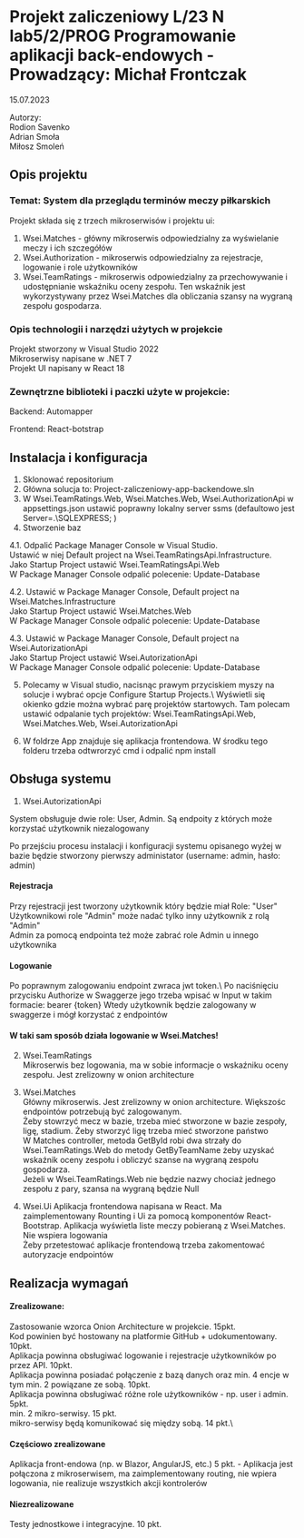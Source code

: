 # Projekt zaliczeniowy L/23 N lab5/2/PROG Programowanie aplikacji back-endowych - Prowadzący: Michał Frontczak

15.07.2023

Autorzy:\
Rodion Savenko\
Adrian Smoła\
Miłosz Smoleń
   
## Opis projektu
### Temat: System dla przeglądu terminów meczy piłkarskich

Projekt składa się z trzech mikroserwisów i projektu ui:
1. Wsei.Matches - główny mikroserwis odpowiedzialny za wyświelanie meczy i ich szczegółów
2. Wsei.Authorization - mikroserwis odpowiedzialny za rejestracje, logowanie i role użytkowników
3. Wsei.TeamRatings - mikroserwis odpowiedzialny za przechowywanie i udostępnianie wskaźniku oceny zespołu. 
Ten wskaźnik jest wykorzystywany przez Wsei.Matches dla obliczania szansy na wygraną zespołu gospodarza.

### Opis technologii i narzędzi użytych w projekcie
Projekt stworzony w Visual Studio 2022\
Mikroserwisy napisane w .NET 7\
Projekt UI napisany w React 18

### Zewnętrzne biblioteki i paczki użyte w projekcie:
Backend:
Automapper

Frontend:
React-botstrap

## Instalacja i konfiguracja
1. Sklonować repositorium
2. Główna solucja to: Project-zaliczeniowy-app-backendowe.sln
3. W Wsei.TeamRatings.Web, Wsei.Matches.Web, Wsei.AuthorizationApi w appsettings.json ustawić poprawny lokalny server ssms (defaultowo jest Server=.\\SQLEXPRESS; )
4. Stworzenie baz

4.1. Odpalić Package Manager Console w Visual Studio.  
Ustawić w niej Default project na Wsei.TeamRatingsApi.Infrastructure.\
Jako Startup Project ustawić Wsei.TeamRatingsApi.Web\
W Package Manager Console odpalić polecenie: Update-Database

4.2. Ustawić w Package Manager Console, Default project na Wsei.Matches.Infrastructure\
Jako Startup Project ustawić Wsei.Matches.Web\
W Package Manager Console odpalić polecenie: Update-Database

4.3. Ustawić w Package Manager Console, Default project na Wsei.AutorizationApi\
Jako Startup Project ustawić Wsei.AutorizationApi\
W Package Manager Console odpalić polecenie: Update-Database

5. Polecamy w Visual studio, nacisnąc prawym przyciskiem myszy na solucje i wybrać opcje Configure Startup Projects.\ 
Wyświetli się okienko gdzie można wybrać parę projektów startowych. Tam polecam ustawić odpalanie tych projektów: Wsei.TeamRatingsApi.Web, Wsei.Matches.Web, Wsei.AutorizationApi

6. W foldrze App znajduje się aplikacja frontendowa. W środku tego folderu trzeba odtwrorzyć cmd i odpalić npm install

## Obsługa systemu

1. Wsei.AutorizationApi

System obsługuje dwie role: User, Admin. Są endpoity z których może korzystać użytkownik niezalogowany

Po przejściu procesu instalacji i konfiguracji systemu opisanego wyżej w bazie będzie stworzony pierwszy administator (username: admin, hasło: admin)

#### Rejestracja
Przy rejestracji jest tworzony użytkownik który będzie miał Role: "User"\
Użytkownikowi role "Admin" może nadać tylko inny użytkownik z rolą "Admin"\
Admin za pomocą endpointa też może zabrać role Admin u innego użytkownika

#### Logowanie
Po poprawnym zalogowaniu endpoint zwraca jwt token.\ 
Po naciśnięciu przycisku Authorize w Swaggerze jego trzeba wpisać w Input w takim formacie: bearer {token}
Wtedy użytkownik będzie zalogowany w swaggerze i mógł korzystać z endpointów

#### W taki sam sposób działa logowanie w Wsei.Matches!

2. Wsei.TeamRatings\
Mikroserwis bez logowania, ma w sobie informacje o wskaźniku oceny zespołu. Jest zrelizowny w onion architecture

3. Wsei.Matches\
Główny mikroserwis. Jest zrelizowny w onion architecture. Większośc endpointów potrzebują być zalogowanym.\
Żeby stowrzyć mecz w bazie, trzeba mieć stworzone w bazie zespoły, ligę, stadium. Żeby stworzyć ligę trzeba mieć stworzone państwo\
W Matches controller, metoda GetById robi dwa strzały do Wsei.TeamRatings.Web do metody GetByTeamName żeby uzyskać wskaźnik oceny zespołu i obliczyć szanse na wygraną zespołu gospodarza.\
Jeżeli w Wsei.TeamRatings.Web nie będzie nazwy chociaż jednego zespołu z pary, szansa na wygraną będzie Null

4. Wsei.Ui
Aplikacja frontendowa napisana w React. Ma zaimplementowany Rounting i Ui za pomocą komponentów React-Bootstrap. Aplikacja wyświetla liste meczy pobieraną z Wsei.Matches. Nie wspiera logowania\
Żeby przetestować aplikacje frontendową trzeba zakomentować autoryzacje endpointów

## Realizacja wymagań

#### Zrealizowane:
Zastosowanie wzorca Onion Architecture w projekcie. 15pkt.\
Kod powinien być hostowany na platformie GitHub + udokumentowany. 10pkt.\
Aplikacja powinna obsługiwać logowanie i rejestracje użytkowników po przez API. 10pkt.\
Aplikacja powinna posiadać połączenie z bazą danych oraz min. 4 encje w tym min. 2 powiązane ze sobą.  10pkt.\
Aplikacja powinna obsługiwać różne role użytkowników - np. user i admin. 5pkt.\
min. 2 mikro-serwisy. 15 pkt.\
mikro-serwisy będą komunikować się między sobą. 14 pkt.\

#### Częściowo zrealizowane
Aplikacja front-endowa (np. w Blazor, AngularJS, etc.) 5 pkt. - Aplikacja jest połączona z mikroserwisem, ma zaimplementowany routing, nie wpiera logowania, nie realizuje wszystkich akcji kontrolerów

#### Niezrealizowane
Testy jednostkowe i integracyjne. 10 pkt.
